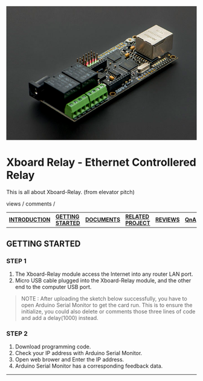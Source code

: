 <img src="../static/xboard_relay.png">

# **Xboard Relay - Ethernet Controllered Relay**

This is all about Xboard-Relay. (from elevator pitch)

views / comments /

|                                     |                                            |                                 |                                             |                             |                     |     |
| :---------------------------------- | :----------------------------------------- | :------------------------------ | :------------------------------------------ | :-------------------------- | :------------------ | :-- |
| [**INTRODUCTION**](../varFormat.md) | [**GETTING STARTED**](./gettingStarted.md) | [**DOCUMENTS**](./documents.md) | [**RELATED PROJECT**](./relatedProjects.md) | [**REVIEWS**](./reviews.md) | [**QnA**](./QnA.md) |

## **GETTING STARTED**

### **STEP 1**

1. The Xboard-Relay module access the Internet into any router LAN port.
2. Micro USB cable plugged into the Xboard-Relay module, and the other end to the computer USB port.

> NOTE : After uploading the sketch below successfully, you have to open Arduino Serial Monitor to get the card run. This is to ensure the initialize, you could also delete or comments those three lines of code and add a delay(1000) instead.

### **STEP 2**

1. Download programming code.
2. Check your IP address with Arduino Serial Monitor.
3. Open web brower and Enter the IP address.
4. Arduino Serial Monitor has a corresponding feedback data.

---

